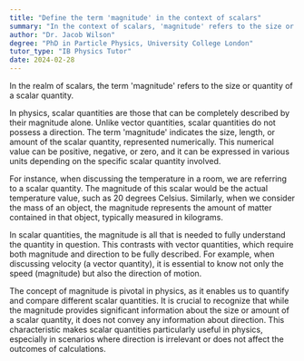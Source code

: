 ```yaml
---
title: "Define the term 'magnitude' in the context of scalars"
summary: "In the context of scalars, 'magnitude' refers to the size or quantity of a scalar quantity."
author: "Dr. Jacob Wilson"
degree: "PhD in Particle Physics, University College London"
tutor_type: "IB Physics Tutor"
date: 2024-02-28
---
```


In the realm of scalars, the term 'magnitude' refers to the size or quantity of a scalar quantity.

In physics, scalar quantities are those that can be completely described by their magnitude alone. Unlike vector quantities, scalar quantities do not possess a direction. The term 'magnitude' indicates the size, length, or amount of the scalar quantity, represented numerically. This numerical value can be positive, negative, or zero, and it can be expressed in various units depending on the specific scalar quantity involved.

For instance, when discussing the temperature in a room, we are referring to a scalar quantity. The magnitude of this scalar would be the actual temperature value, such as $20$ degrees Celsius. Similarly, when we consider the mass of an object, the magnitude represents the amount of matter contained in that object, typically measured in kilograms.

In scalar quantities, the magnitude is all that is needed to fully understand the quantity in question. This contrasts with vector quantities, which require both magnitude and direction to be fully described. For example, when discussing velocity (a vector quantity), it is essential to know not only the speed (magnitude) but also the direction of motion.

The concept of magnitude is pivotal in physics, as it enables us to quantify and compare different scalar quantities. It is crucial to recognize that while the magnitude provides significant information about the size or amount of a scalar quantity, it does not convey any information about direction. This characteristic makes scalar quantities particularly useful in physics, especially in scenarios where direction is irrelevant or does not affect the outcomes of calculations.
    